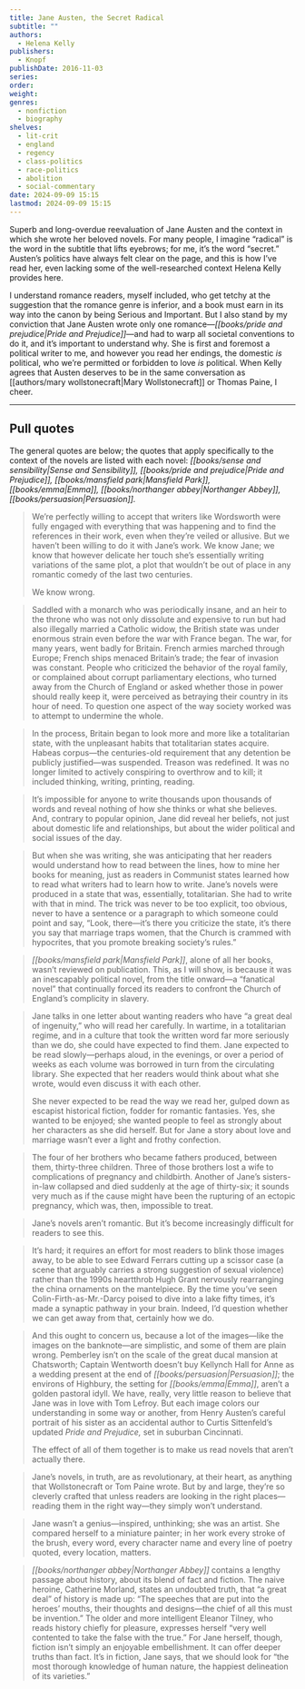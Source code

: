 ```yaml
---
title: Jane Austen, the Secret Radical
subtitle: ""
authors:
  - Helena Kelly
publishers:
  - Knopf
publishDate: 2016-11-03
series: 
order: 
weight: 
genres:
  - nonfiction
  - biography
shelves:
  - lit-crit
  - england
  - regency
  - class-politics
  - race-politics
  - abolition
  - social-commentary
date: 2024-09-09 15:15
lastmod: 2024-09-09 15:15
---
```

Superb and long-overdue reevaluation of Jane Austen and the context in which she wrote her beloved novels. For many people, I imagine “radical” is the word in the subtitle that lifts eyebrows; for me, it’s the word “secret.” Austen’s politics have always felt clear on the page, and this is how I’ve read her, even lacking some of the well-researched context Helena Kelly provides here. 

I understand romance readers, myself included, who get tetchy at the suggestion that the romance genre is inferior, and a book must earn in its way into the canon by being Serious and Important. But I also stand by my conviction that Jane Austen wrote only one romance—*[[books/pride and prejudice|Pride and Prejudice]]*—and had to warp all societal conventions to do it, and it’s important to understand why. She is first and foremost a political writer to me, and however you read her endings, the domestic *is* political, who we’re permitted or forbidden to love *is* political. When Kelly agrees that Austen deserves to be in the same conversation as [[authors/mary wollstonecraft|Mary Wollstonecraft]] or Thomas Paine, I cheer. 

---

## Pull quotes

The general quotes are below; the quotes that apply specifically to the context of the novels are listed with each novel: *[[books/sense and sensibility|Sense and Sensibility]], [[books/pride and prejudice|Pride and Prejudice]], [[books/mansfield park|Mansfield Park]], [[books/emma|Emma]], [[books/northanger abbey|Northanger Abbey]], [[books/persuasion|Persuasion]].*

> We’re perfectly willing to accept that writers like Wordsworth were fully engaged with everything that was happening and to find the references in their work, even when they’re veiled or allusive. But we haven’t been willing to do it with Jane’s work. We know Jane; we know that however delicate her touch she’s essentially writing variations of the same plot, a plot that wouldn’t be out of place in any romantic comedy of the last two centuries.
> 
> We know wrong.

> Saddled with a monarch who was periodically insane, and an heir to the throne who was not only dissolute and expensive to run but had also illegally married a Catholic widow, the British state was under enormous strain even before the war with France began. The war, for many years, went badly for Britain. French armies marched through Europe; French ships menaced Britain’s trade; the fear of invasion was constant. People who criticized the behavior of the royal family, or complained about corrupt parliamentary elections, who turned away from the Church of England or asked whether those in power should really keep it, were perceived as betraying their country in its hour of need. To question one aspect of the way society worked was to attempt to undermine the whole.

> In the process, Britain began to look more and more like a totalitarian state, with the unpleasant habits that totalitarian states acquire. Habeas corpus—the centuries-old requirement that any detention be publicly justified—was suspended. Treason was redefined. It was no longer limited to actively conspiring to overthrow and to kill; it included thinking, writing, printing, reading.

> It’s impossible for anyone to write thousands upon thousands of words and reveal nothing of how she thinks or what she believes. And, contrary to popular opinion, Jane did reveal her beliefs, not just about domestic life and relationships, but about the wider political and social issues of the day.

> But when she was writing, she was anticipating that her readers would understand how to read between the lines, how to mine her books for meaning, just as readers in Communist states learned how to read what writers had to learn how to write. Jane’s novels were produced in a state that was, essentially, totalitarian. She had to write with that in mind. The trick was never to be too explicit, too obvious, never to have a sentence or a paragraph to which someone could point and say, “Look, there—it’s there you criticize the state, it’s there you say that marriage traps women, that the Church is crammed with hypocrites, that you promote breaking society’s rules.”

> *[[books/mansfield park|Mansfield Park]]*, alone of all her books, wasn’t reviewed on publication. This, as I will show, is because it was an inescapably political novel, from the title onward—a “fanatical novel” that continually forced its readers to confront the Church of England’s complicity in slavery.

> Jane talks in one letter about wanting readers who have “a great deal of ingenuity,” who will read her carefully. In wartime, in a totalitarian regime, and in a culture that took the written word far more seriously than we do, she could have expected to find them. Jane expected to be read slowly—perhaps aloud, in the evenings, or over a period of weeks as each volume was borrowed in turn from the circulating library. She expected that her readers would think about what she wrote, would even discuss it with each other.
> 
> She never expected to be read the way we read her, gulped down as escapist historical fiction, fodder for romantic fantasies. Yes, she wanted to be enjoyed; she wanted people to feel as strongly about her characters as she did herself. But for Jane a story about love and marriage wasn’t ever a light and frothy confection.

> The four of her brothers who became fathers produced, between them, thirty-three children. Three of those brothers lost a wife to complications of pregnancy and childbirth. Another of Jane’s sisters-in-law collapsed and died suddenly at the age of thirty-six; it sounds very much as if the cause might have been the rupturing of an ectopic pregnancy, which was, then, impossible to treat.

> Jane’s novels aren’t romantic. But it’s become increasingly difficult for readers to see this.

> It’s hard; it requires an effort for most readers to blink those images away, to be able to see Edward Ferrars cutting up a scissor case (a scene that arguably carries a strong suggestion of sexual violence) rather than the 1990s heartthrob Hugh Grant nervously rearranging the china ornaments on the mantelpiece. By the time you’ve seen Colin-Firth-as-Mr.-Darcy poised to dive into a lake fifty times, it’s made a synaptic pathway in your brain. Indeed, I’d question whether we can get away from that, certainly how we do.

> And this ought to concern us, because a lot of the images—like the images on the banknote—are simplistic, and some of them are plain wrong. Pemberley isn’t on the scale of the great ducal mansion at Chatsworth; Captain Wentworth doesn’t buy Kellynch Hall for Anne as a wedding present at the end of *[[books/persuasion|Persuasion]]*; the environs of Highbury, the setting for *[[books/emma|Emma]]*, aren’t a golden pastoral idyll. We have, really, very little reason to believe that Jane was in love with Tom Lefroy. But each image colors our understanding in some way or another, from Henry Austen’s careful portrait of his sister as an accidental author to Curtis Sittenfeld’s updated *Pride and Prejudice,* set in suburban Cincinnati.
> 
> The effect of all of them together is to make us read novels that aren’t actually there.

> Jane’s novels, in truth, are as revolutionary, at their heart, as anything that Wollstonecraft or Tom Paine wrote. But by and large, they’re so cleverly crafted that unless readers are looking in the right places—reading them in the right way—they simply won’t understand.

> Jane wasn’t a genius—inspired, unthinking; she was an artist. She compared herself to a miniature painter; in her work every stroke of the brush, every word, every character name and every line of poetry quoted, every location, matters.

> *[[books/northanger abbey|Northanger Abbey]]* contains a lengthy passage about history, about its blend of fact and fiction. The naive heroine, Catherine Morland, states an undoubted truth, that “a great deal” of history is made up: “The speeches that are put into the heroes’ mouths, their thoughts and designs—the chief of all this must be invention.” The older and more intelligent Eleanor Tilney, who reads history chiefly for pleasure, expresses herself “very well contented to take the false with the true.” For Jane herself, though, fiction isn’t simply an enjoyable embellishment. It can offer deeper truths than fact. It’s in fiction, Jane says, that we should look for “the most thorough knowledge of human nature, the happiest delineation of its varieties.”
